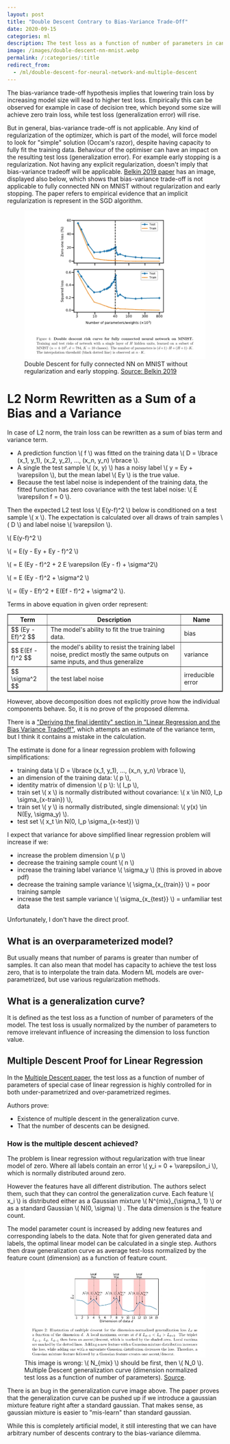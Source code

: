 ```yaml
---
layout: post
title: "Double Descent Contrary to Bias-Variance Trade-Off"
date: 2020-09-15
categories: ml
description: The test loss as a function of number of parameters in can show more than one descent.
image: /images/double-descent-nn-mnist.webp
permalink: /:categories/:title
redirect_from:
  - /ml/double-descent-for-neural-network-and-multiple-descent
---
```


<script src="/js/polyfill.min.js"></script>
<script id="MathJax-script" async src="/js/tex-mml-chtml.js"></script>


The bias-variance trade-off hypothesis implies that lowering train loss by increasing model size will lead to higher test loss.
Empirically this can be observed for example in case of decision tree, which beyond some size will achieve zero train loss, while test loss (generalization error) will rise.

But in general, bias-variance trade-off is not applicable.
Any kind of regularization of the optimizer, which is part of the model, will force model to look for "simple" solution (Occam's razor), despite having capacity to fully fit the training data.
Behaviour of the optimiser can have an impact on the resulting test loss (generalization error). For example early stopping is a regularization.
Not having any explicit regularization, doesn't imply that bias-variance tradeoff will be applicable.
[Belkin 2019 paper](https://arxiv.org/abs/1812.11118) has an image, displayed also below, which shows that bias-variance trade-off is not applicable to fully connected NN on MNIST without regularization and early stopping.
The paper refers to empirical evidence that an implicit regularization is represent in the SGD algorithm.

<figure class="figure">
    <img
        class="figure-img img-fluid rounded"
        src="/images/double-descent-nn-mnist.webp"
        alt="Double Descent for fully connected NN on MNIST."/>
    <figcaption class="figure-caption">Double Descent for fully connected NN on MNIST without regularization and early stopping. <a href="https://arxiv.org/abs/1812.11118">Source: Belkin 2019</a></figcaption>
</figure>


# L2 Norm Rewritten as a Sum of a Bias and a Variance 

In case of L2 norm, the train loss can be rewritten as a sum of bias term and variance term.

- A prediction function \\( f \\) was fitted on the training data \\( D = \lbrace (x_1, y_1), (x_2, y_2), ..., (x_n, y_n) \rbrace \\).
- A single the test sample \\( (x, y) \\) has a noisy label \\( y = Ey + \varepsilon \\), but the mean label \\( Ey \\) is the true value.
- Because the test label noise is independent of the training data, the fitted function has zero covariance with the test label noise: \\( E \varepsilon f = 0 \\).

Then the expected L2 test loss \\( E(y-f)^2 \\) below is conditioned on a test sample \\( x \\). The expectation is calculated over all draws of train samples \\( D \\) and label noise \\( \varepsilon \\).

\\( E(y-f)^2 \\)

\\( = E(y - Ey + Ey - f)^2 \\)

\\( = E (Ey - f)^2 + 2 E \varepsilon (Ey - f) + \sigma^2\\)

\\( = E (Ey - f)^2 + \sigma^2 \\)

\\( = (Ey - Ef)^2 + E(Ef - f)^2 + \sigma^2 \\).

Terms in above equation in given order represent:

<table border="1" class="dataframe">
<thead>
    <tr>
        <th scope="col">
            Term
        </th>
        <th scope="col">
            Description
        </th>
        <th scope="col">
            Name
        </th>
    </tr>
</thead>
<tbody>
    <tr>
        <td>
            $$ (Ey - Ef)^2 $$
        </td>
        <td>The model's ability to fit the true training data.</td>
        <td>bias</td>
    </tr>
    <tr>
        <td>$$ E(Ef - f)^2 $$</td>
        <td>the model's ability to resist the training label noise, predict mostly the same outputs on same inputs, and thus generalize</td>
        <td>variance</td>
    </tr>
    <tr>
        <td>$$ \sigma^2 $$</td>
        <td>the test label noise</td>
        <td>irreducible error</td>
    </tr>
</tbody>
</table>
        
However, above decomposition does not explicitly prove how the individual components behave.
So, it is no prove of the proposed dilemma.

There is a ["Deriving the final identity" section in "Linear Regression and the  Bias Variance Tradeoff"](https://people.eecs.berkeley.edu/~jegonzal/assets/slides/linear_regression.pdf),
which attempts an estimate of the variance term,
but I think it contains a mistake in the calculation.

The estimate is done for a linear regression problem with following simplifications:
- training data \\( D = \lbrace (x_1, y_1), ..., (x_n, y_n) \rbrace \\),
- an dimension of the training data: \\( p \\),
- identity matrix of dimension \\( p \\): \\( I_p \\),
- train set \\( x \\) is normally distributed without covariance: \\( x \in N(0, I_p \sigma_{x-train}) \\),
- train set \\( y \\) is normally distributed, single dimensional: \\( y(x) \in N(Ey, \sigma_y) \\).
- test set \\( x_t \in N(0, I_p \sigma_{x-test}) \\)

I expect that variance for above simplified linear regression problem will increase if we:
- increase the problem dimension \\( p \\)
- decrease the training sample count \\( n \\)
- increase the training label variance \\( \sigma_y \\) (this is proved in above pdf)
- decrease the training sample variance \\( \sigma_{x_{train}} \\) = poor training sample
- increase the test sample variance \\( \sigma_{x_{test}} \\) = unfamiliar test data

Unfortunately, I don't have the direct proof.


## What is an overparameterized model?

But usually means that number of params is greater than number of samples.
It can also mean that model has capacity to achieve the test loss zero, that is to interpolate the train data.
Modern ML models are over-parametrized, but use various regularization methods.


## What is a generalization curve?

It is defined as the test loss as a function of number of parameters of the model.
The test loss is usually normalized by the number of parameters to remove irrelevant influence of increasing the dimension to loss function value.


##  Multiple Descent Proof for Linear Regression

In the [Multiple Descent paper](https://arxiv.org/abs/2008.01036), the test loss as a function of number of parameters of special case of linear regression is highly controlled for in both under-parametrized and over-parametrized regimes.

Authors prove:
- Existence of multiple descent in the generalization curve.
- That the number of descents can be designed.


### How is the multiple descent achieved?

The problem is linear regression without regularization with true linear model of zero.
Where all labels contain an error \\( y_i = 0 + \varepsilon_i \\), which is normally distributed around zero.

However the features have all different distribution.
The authors select them, such that they can control the generalization curve.
Each feature \\( x_i \\) is distributed either as a Gaussian mixture \\( N^{mix}_{\sigma_1, 1} \\) or as a standard Gaussian \\( N(0, \sigma) \\) .
The data dimension is the feature count.

The model parameter count is increased by adding new features and corresponding labels to the data.
Note that for given generated data and labels, the optimal linear model can be calculated in a single step.
Authors then draw generalization curve as average test-loss normalized by the feature count (dimension) as a function of feature count.

<figure class="figure">
    <img
        class="figure-img img-fluid rounded"
        src="/images/double-descent-generalization-curve.webp"
        alt="Double Descent for fully connected NN on MNIST."/>
    <figcaption class="figure-caption">This image is wrong: \( N_{mix} \) should be first, then \( N_0 \). Multiple Descent generalization curve (dimension normalized test loss as a function of number of parameters). <a href="https://arxiv.org/abs/2008.01036">Source</a>.</figcaption>
</figure>

There is an bug in the generalization curve image above.
The paper proves that the generalization curve can be pushed up if we introduce a gaussian mixture feature right after a standard gaussian.
That makes sense, as gaussian mixture is easier to "mis-learn" than standard gaussian.

While this is completely artificial model, it still interesting that we can have arbitrary number of descents contrary to the bias-variance dilemma.
